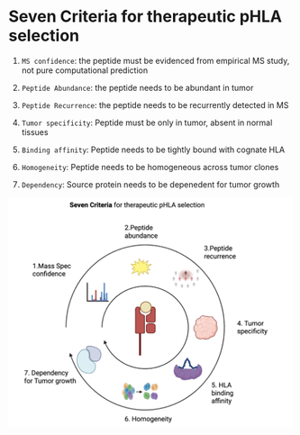 # Seven Criteria for therapeutic pHLA selection

1. `MS confidence`: the peptide must be evidenced from empirical MS study, not pure computational prediction

2. `Peptide Abundance`: the peptide needs to be abundant in tumor

3. `Peptide Recurrence`: the peptide needs to be recurrently detected in MS

4. `Tumor specificity`: Peptide must be only in tumor, absent in normal tissues

5. `Binding affinity`: Peptide needs to be tightly bound with cognate HLA

6. `Homogeneity`: Peptide needs to be homogeneous across tumor clones

7. `Dependency`: Source protein needs to be depenedent for tumor growth


![seven](../images/seven.png)




